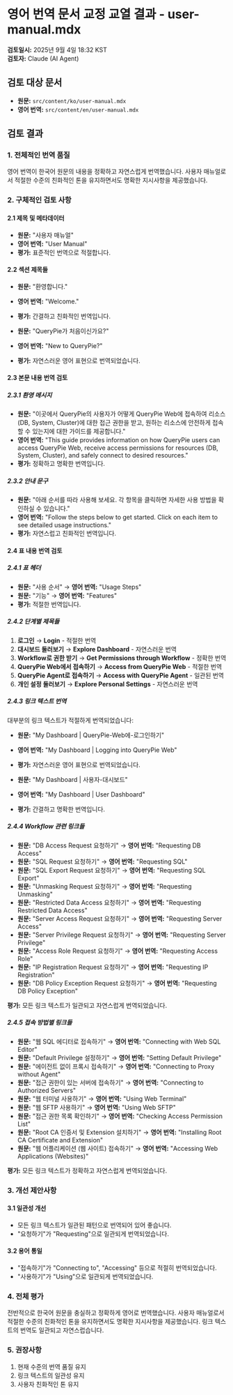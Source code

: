 # 영어 번역 문서 교정 교열 결과 - user-manual.mdx

**검토일시:** 2025년 9월 4일 18:32 KST  
**검토자:** Claude (AI Agent)

## 검토 대상 문서
- **원문:** `src/content/ko/user-manual.mdx`
- **영어 번역:** `src/content/en/user-manual.mdx`

## 검토 결과

### 1. 전체적인 번역 품질
영어 번역이 한국어 원문의 내용을 정확하고 자연스럽게 번역했습니다. 사용자 매뉴얼로서 적절한 수준의 친화적인 톤을 유지하면서도 명확한 지시사항을 제공했습니다.

### 2. 구체적인 검토 사항

#### 2.1 제목 및 메타데이터
- **원문:** "사용자 매뉴얼"
- **영어 번역:** "User Manual"
- **평가:** 표준적인 번역으로 적절합니다.

#### 2.2 섹션 제목들
- **원문:** "환영합니다."
- **영어 번역:** "Welcome."
- **평가:** 간결하고 친화적인 번역입니다.

- **원문:** "QueryPie가 처음이신가요?"
- **영어 번역:** "New to QueryPie?"
- **평가:** 자연스러운 영어 표현으로 번역되었습니다.

#### 2.3 본문 내용 번역 검토

##### 2.3.1 환영 메시지
- **원문:** "이곳에서 QueryPie의 사용자가 어떻게 QueryPie Web에 접속하여 리소스(DB, System, Cluster)에 대한 접근 권한을 받고, 원하는 리소스에 안전하게 접속할 수 있는지에 대한 가이드를 제공합니다."
- **영어 번역:** "This guide provides information on how QueryPie users can access QueryPie Web, receive access permissions for resources (DB, System, Cluster), and safely connect to desired resources."
- **평가:** 정확하고 명확한 번역입니다.

##### 2.3.2 안내 문구
- **원문:** "아래 순서를 따라 사용해 보세요. 각 항목을 클릭하면 자세한 사용 방법을 확인하실 수 있습니다."
- **영어 번역:** "Follow the steps below to get started. Click on each item to see detailed usage instructions."
- **평가:** 자연스럽고 친화적인 번역입니다.

#### 2.4 표 내용 번역 검토

##### 2.4.1 표 헤더
- **원문:** "사용 순서" → **영어 번역:** "Usage Steps"
- **원문:** "기능" → **영어 번역:** "Features"
- **평가:** 적절한 번역입니다.

##### 2.4.2 단계별 제목들
1. **로그인** → **Login** - 적절한 번역
2. **대시보드 둘러보기** → **Explore Dashboard** - 자연스러운 번역
3. **Workflow로 권한 받기** → **Get Permissions through Workflow** - 정확한 번역
4. **QueryPie Web에서 접속하기** → **Access from QueryPie Web** - 적절한 번역
5. **QueryPie Agent로 접속하기** → **Access with QueryPie Agent** - 일관된 번역
6. **개인 설정 둘러보기** → **Explore Personal Settings** - 자연스러운 번역

##### 2.4.3 링크 텍스트 번역
대부분의 링크 텍스트가 적절하게 번역되었습니다:

- **원문:** "My Dashboard | QueryPie-Web에-로그인하기"
- **영어 번역:** "My Dashboard | Logging into QueryPie Web"
- **평가:** 자연스러운 영어 표현으로 번역되었습니다.

- **원문:** "My Dashboard | 사용자-대시보드"
- **영어 번역:** "My Dashboard | User Dashboard"
- **평가:** 간결하고 명확한 번역입니다.

##### 2.4.4 Workflow 관련 링크들
- **원문:** "DB Access Request 요청하기" → **영어 번역:** "Requesting DB Access"
- **원문:** "SQL Request 요청하기" → **영어 번역:** "Requesting SQL"
- **원문:** "SQL Export Request 요청하기" → **영어 번역:** "Requesting SQL Export"
- **원문:** "Unmasking Request 요청하기" → **영어 번역:** "Requesting Unmasking"
- **원문:** "Restricted Data Access 요청하기" → **영어 번역:** "Requesting Restricted Data Access"
- **원문:** "Server Access Request 요청하기" → **영어 번역:** "Requesting Server Access"
- **원문:** "Server Privilege Request 요청하기" → **영어 번역:** "Requesting Server Privilege"
- **원문:** "Access Role Request 요청하기" → **영어 번역:** "Requesting Access Role"
- **원문:** "IP Registration Request 요청하기" → **영어 번역:** "Requesting IP Registration"
- **원문:** "DB Policy Exception Request 요청하기" → **영어 번역:** "Requesting DB Policy Exception"

**평가:** 모든 링크 텍스트가 일관되고 자연스럽게 번역되었습니다.

##### 2.4.5 접속 방법별 링크들
- **원문:** "웹 SQL 에디터로 접속하기" → **영어 번역:** "Connecting with Web SQL Editor"
- **원문:** "Default Privilege 설정하기" → **영어 번역:** "Setting Default Privilege"
- **원문:** "에이전트 없이 프록시 접속하기" → **영어 번역:** "Connecting to Proxy without Agent"
- **원문:** "접근 권한이 있는 서버에 접속하기" → **영어 번역:** "Connecting to Authorized Servers"
- **원문:** "웹 터미널 사용하기" → **영어 번역:** "Using Web Terminal"
- **원문:** "웹 SFTP 사용하기" → **영어 번역:** "Using Web SFTP"
- **원문:** "접근 권한 목록 확인하기" → **영어 번역:** "Checking Access Permission List"
- **원문:** "Root CA 인증서 및 Extension 설치하기" → **영어 번역:** "Installing Root CA Certificate and Extension"
- **원문:** "웹 어플리케이션 (웹 사이트) 접속하기" → **영어 번역:** "Accessing Web Applications (Websites)"

**평가:** 모든 링크 텍스트가 정확하고 자연스럽게 번역되었습니다.

### 3. 개선 제안사항

#### 3.1 일관성 개선
- 모든 링크 텍스트가 일관된 패턴으로 번역되어 있어 좋습니다.
- "요청하기"가 "Requesting"으로 일관되게 번역되었습니다.

#### 3.2 용어 통일
- "접속하기"가 "Connecting to", "Accessing" 등으로 적절히 번역되었습니다.
- "사용하기"가 "Using"으로 일관되게 번역되었습니다.

### 4. 전체 평가
전반적으로 한국어 원문을 충실하고 정확하게 영어로 번역했습니다. 사용자 매뉴얼로서 적절한 수준의 친화적인 톤을 유지하면서도 명확한 지시사항을 제공했습니다. 링크 텍스트의 번역도 일관되고 자연스럽습니다.

### 5. 권장사항
1. 현재 수준의 번역 품질 유지
2. 링크 텍스트의 일관성 유지
3. 사용자 친화적인 톤 유지
